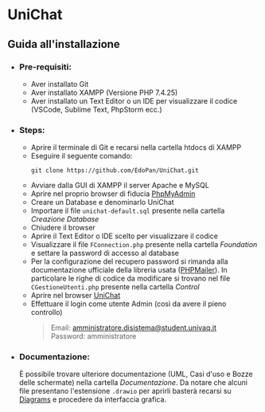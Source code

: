 # UniChat
## Guida all'installazione
* ### Pre-requisiti:
  * Aver installato Git
  * Aver installato XAMPP (Versione PHP 7.4.25)
  * Aver installato un Text Editor o un IDE per visualizzare il codice (VSCode, Sublime Text, PhpStorm ecc.)
* ### Steps:
    * Aprire il terminale di Git e recarsi nella cartella htdocs di XAMPP
    * Eseguire il seguente comando:
        ```
      git clone https://github.com/EdoPan/UniChat.git
      ```
    * Avviare dalla GUI di XAMPP il server Apache e MySQL
    * Aprire nel proprio browser di fiducia [PhpMyAdmin](http://localhost/phpmyadmin/)
    * Creare un Database e denominarlo UniChat
    * Importare il file `unichat-default.sql` presente nella cartella _Creazione Database_
    * Chiudere il browser
    * Aprire il Text Editor o IDE scelto per visualizzare il codice
    * Visualizzare il file `FConnection.php` presente nella cartella _Foundation_ e settare la password di accesso al database
    * Per la configurazione del recupero password si rimanda alla documentazione ufficiale della libreria usata ([PHPMailer](https://github.com/PHPMailer/PHPMailer)). In particolare le righe di codice da modificare si trovano nel file `CGestioneUtenti.php` presente nella cartella _Control_
    * Aprire nel browser [UniChat](http://localhost/UniChat/)
    * Effettuare il login come utente Admin (così da avere il pieno controllo)
      >Email: amministratore.disistema@student.univaq.it <br> Password: amministratore
* ### Documentazione:
  È possibile trovare ulteriore documentazione (UML, Casi d'uso e Bozze delle schermate) nella cartella _Documentazione_. Da notare che alcuni file presentano l'estensione `.drawio` per aprirli basterà recarsi su [Diagrams](https://app.diagrams.net/) e procedere da interfaccia grafica.
